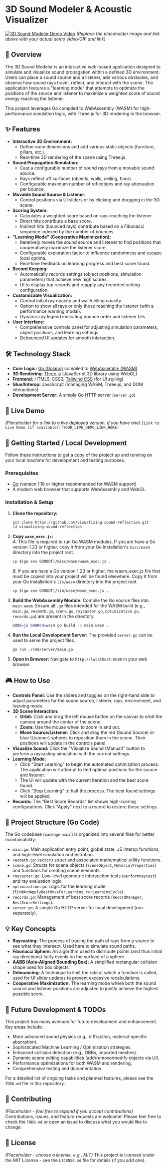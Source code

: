 # 3D Sound Modeler & Acoustic Visualizer

[![3D Sound Modeler Demo Video](https://via.placeholder.com/800x450.png?text=Project+Demo+Video+Placeholder)](https://www.example.com/link_to_your_actual_video)
*(Replace the placeholder image and link above with your actual demo video/GIF and link)*

## 🌟 Overview

The 3D Sound Modeler is an interactive web-based application designed to simulate and visualize sound propagation within a defined 3D environment. Users can place a sound source and a listener, add various obstacles, and observe how sound rays travel, reflect, and interact with the scene. The application features a "learning mode" that attempts to optimize the positions of the source and listener to maximize a weighted score of sound energy reaching the listener.

This project leverages Go compiled to WebAssembly (WASM) for high-performance simulation logic, with Three.js for 3D rendering in the browser.

## ✨ Features

* **Interactive 3D Environment:**
    * Define room dimensions and add various static objects (furniture, pillars, etc.).
    * Real-time 3D rendering of the scene using Three.js.
* **Sound Propagation Simulation:**
    * Cast a configurable number of sound rays from a movable sound source.
    * Rays reflect off surfaces (objects, walls, ceiling, floor).
    * Configurable maximum number of reflections and ray attenuation per bounce.
* **Movable Sound Source & Listener:**
    * Control positions via UI sliders or by clicking and dragging in the 3D scene.
* **Scoring System:**
    * Calculates a weighted score based on rays reaching the listener.
    * Direct hits contribute a base score.
    * Indirect hits (bounced rays) contribute based on a Fibonacci sequence indexed by the number of bounces.
* **"Learning Mode" (Cooperative Maximization):**
    * Iteratively moves the sound source and listener to find positions that cooperatively maximize the listener score.
    * Configurable exploration factor to influence randomness and escape local optima.
    * Real-time feedback on learning progress and best score found.
* **Record Keeping:**
    * Automatically records settings (object positions, simulation parameters) that achieve new high scores.
    * UI to display top records and reapply any recorded setting configuration.
* **Customizable Visualization:**
    * Control initial ray opacity and wall/ceiling opacity.
    * Option to show all rays or only those reaching the listener (with a performance warning modal).
    * Dynamic ray legend indicating bounce order and listener hits.
* **User Interface:**
    * Comprehensive controls panel for adjusting simulation parameters, object positions, and learning settings.
    * Debounced UI updates for smooth interaction.

## 🛠️ Technology Stack

* **Core Logic:** [Go (Golang)](https://golang.org/) compiled to [WebAssembly (WASM)](https://webassembly.org/)
* **3D Rendering:** [Three.js](https://threejs.org/) (JavaScript 3D library using WebGL)
* **Frontend:** HTML5, CSS3, [Tailwind CSS](https://tailwindcss.com/) (for UI styling)
* **Glue/Interop:** JavaScript (managing WASM, Three.js, and DOM interactions)
* **Development Server:** A simple Go HTTP server (`server.go`)

## 🚀 Live Demo

*(Placeholder for a link to a live deployed version, if you have one)*
`[Link to Live Demo (if available)](YOUR_LIVE_DEMO_LINK_HERE)`

## 🏁 Getting Started / Local Development

Follow these instructions to get a copy of the project up and running on your local machine for development and testing purposes.

### Prerequisites

* [Go](https://golang.org/dl/) (version 1.18 or higher recommended for WASM support)
* A modern web browser that supports WebAssembly and WebGL.

### Installation & Setup

1.  **Clone the repository:**
    ```bash
    git clone https://github.com/visualizing-sound-reflection.git
    cd visualizing-sound-reflection
    ```

2.  **Copy `wasm_exec.js`:**\
    *A.* This file is required to run Go WASM modules. If you are have a Go version 1.23 or higher, copy it from your Go installation's `misc/wasm` directory into the project root.
    ```bash
    cp $(go env GOROOT)/misc/wasm/wasm_exec.js .
    ```
    *B.* If you are have a Go version 1.23 or higher, the wasm_exec.js file that must be copied into your project will be found elsewhere. Copy it from your Go installation's `lib/wasm` directory into the project root.
    ```bash
    cp $(go env GOROOT)/lib/wasm/wasm_exec.js .
    ```

3.  **Build the WebAssembly Module:**
    Compile the Go source files into `main.wasm`. Ensure all `.go` files intended for the WASM build (e.g., `main.go`, `vecmath.go`, `scene.go`, `raycaster.go`, `optimization.go`, `records.go`) are present in the directory.
    ```bash
    GOOS=js GOARCH=wasm go build -o main.wasm .
    ```

4.  **Run the Local Development Server:**
    The provided `server.go` can be used to serve the project files.
    ```bash
    go run ./cmd/server/main.go
    ```

5.  **Open in Browser:**
    Navigate to `http://localhost:8080` in your web browser.

## 🎮 How to Use

* **Controls Panel:** Use the sliders and toggles on the right-hand side to adjust parameters for the sound source, listener, rays, environment, and learning mode.
* **3D Scene Interaction:**
    * **Orbit:** Click and drag the left mouse button on the canvas to orbit the camera around the center of the scene.
    * **Zoom:** Use the mouse wheel to zoom in and out.
    * **Move Source/Listener:** Click and drag the red (Sound Source) or blue (Listener) spheres to reposition them in the scene. Their positions will update in the controls panel.
* **Visualize Sound:** Click the "Visualize Sound (Manual)" button to perform a raycasting simulation with the current settings.
* **Learning Mode:**
    * Click "Start Learning" to begin the automated optimization process. The application will attempt to find optimal positions for the source and listener.
    * The UI will update with the current iteration and the best score found.
    * Click "Stop Learning" to halt the process. The best found settings will be applied.
* **Records:** The "Best Score Records" list shows high-scoring configurations. Click "Apply" next to a record to restore those settings.

## 📁 Project Structure (Go Code)

The Go codebase (`package main`) is organized into several files for better maintainability:

* `main.go`: Main application entry point, global state, JS interop functions, and high-level simulation orchestration.
* `vecmath.go`: `Vector3` struct and associated mathematical utility functions.
* `scene.go`: Structs for scene objects (`SceneObject`, `MaterialProperties`) and functions for creating scene elements.
* `raycaster.go`: Low-level geometric intersection tests (`performRaycast`) and ray evaluation logic.
* `optimization.go`: Logic for the learning mode (`findAndApplyBestMoveForLearning`, `runLearningCycle`).
* `records.go`: Management of best score records (`RecordManager`, `BestScoreSettings`).
* `server.go`: A simple Go HTTP server for local development (run separately).

## 💡 Key Concepts

* **Raycasting:** The process of tracing the path of rays from a source to see what they intersect. Used here to simulate sound paths.
* **Fibonacci Sphere:** An algorithm used to distribute points (and thus initial ray directions) fairly evenly on the surface of a sphere.
* **AABB (Axis-Aligned Bounding Box):** A simplified rectangular collision shape used for box objects.
* **Debouncing:** A technique to limit the rate at which a function is called, used for UI slider updates to prevent excessive recalculations.
* **Cooperative Maximization:** The learning mode where both the sound source and listener positions are adjusted to jointly achieve the highest possible score.

## 🚧 Future Development & TODOs

This project has many avenues for future development and enhancement. Key areas include:

* More advanced sound physics (e.g., diffraction, material-specific absorption).
* Sophisticated Machine Learning / Optimization strategies.
* Enhanced collision detection (e.g., OBBs, imported meshes).
* Dynamic scene editing capabilities (add/remove/modify objects via UI).
* Performance optimizations for both WASM and rendering.
* Comprehensive testing and documentation.

For a detailed list of ongoing tasks and planned features, please see the `TODO.md` file in this repository.

## 🤝 Contributing

*(Placeholder - feel free to expand if you accept contributions)*
Contributions, issues, and feature requests are welcome! Please feel free to check the `TODO.md` or open an issue to discuss what you would like to change.

## 📜 License

*(Placeholder - choose a license, e.g., MIT)*
This project is licensed under the MIT License - see the `LICENSE.md` file for details (if you add one).